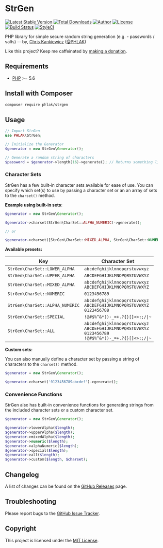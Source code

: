 StrGen
======

[![Latest Stable Version](https://img.shields.io/packagist/v/phlak/strgen.svg)](https://packagist.org/packages/phlak/strgen)
[![Total Downloads](https://img.shields.io/packagist/dt/phlak/strgen.svg)](https://packagist.org/packages/phlak/strgen)
[![Author](https://img.shields.io/badge/author-Chris%20Kankiewicz-blue.svg)](https://www.ChrisKankiewicz.com)
[![License](https://img.shields.io/packagist/l/phlak/strgen.svg)](https://packagist.org/packages/phlak/strgen)
[![Build Status](https://img.shields.io/travis/PHLAK/StrGen.svg)](https://travis-ci.org/PHLAK/StrGen)
[![StyleCI](https://styleci.io/repos/19445250/shield?branch=master)](https://styleci.io/repos/19445250)

PHP library for simple secure random string generation (e.g. - passwords / salts) -- by, [Chris Kankiewicz](https://www.ChrisKankiewicz.com) ([@PHLAK](https://twitter.com/PHLAK))

Like this project? Keep me caffeinated by [making a donation](https://paypal.me/ChrisKankiewicz).


Requirements
------------

  - [PHP](https://php.net) >= 5.6

Install with Composer
---------------------

```bash
composer require phlak/strgen
```

Usage
-----

```php
// Import StrGen
use PHLAK\StrGen;

// Initialize the Generator
$generator = new StrGen\Generator();

// Generate a random string of characters
$password = $generator->length(16)->generate(); // Returns something like '8a*Ag@I0*s0v[S3u'
```

### Character Sets

StrGen has a few built-in character sets available for ease of use. You can
specify which set(s) to use by passing a character set or an an array of sets
to the `charset()` method.

**Example using built-in sets:**

```php
$generator = new StrGen\Generator();

$generator->charset(StrGen\CharSet::ALPHA_NUMERIC)->generate();

// or

$generator->charset([StrGen\CharSet::MIXED_ALPHA, StrGen\CharSet::NUMERIC])->generate();
```

**Available presets:**

| Key                             | Character Set                |
| ------------------------------- | ---------------------------- |
| `StrGen\CharSet::LOWER_ALPHA`   | `abcdefghijklmnopqrstuvwxyz` |
| `StrGen\CharSet::UPPER_ALPHA`   | `ABCDEFGHIJKLMNOPQRSTUVWXYZ` |
| `StrGen\CharSet::MIXED_ALPHA`   | `abcdefghijklmnopqrstuvwxyz`<br>`ABCDEFGHIJKLMNOPQRSTUVWXYZ` |
| `StrGen\CharSet::NUMERIC`       | `0123456789` |
| `StrGen\CharSet::ALPHA_NUMERIC` | `abcdefghijklmnopqrstuvwxyz`<br>`ABCDEFGHIJKLMNOPQRSTUVWXYZ`<br>`0123456789` |
| `StrGen\CharSet::SPECIAL`       | `!@#$%^&*()-_=+.?{}[]<>:;/\|~` |
| `StrGen\CharSet::ALL`           | `abcdefghijklmnopqrstuvwxyz`<br>`ABCDEFGHIJKLMNOPQRSTUVWXYZ`<br>`0123456789`<br>`!@#$%^&*()-_=+.?{}[]<>:;/\|~` |

**Custom sets:**

You can also manually define a character set by passing a string of characters
to the `charset()` method.

```php
$generator = new StrGen\Generator();

$generator->charset('0123456789abcdef')->generate();
```

### Convenience Functions

StrGen also has built-in convenience functions for generating strings from the
included character sets or a custom character set.

```php
$generator = new StrGen\Generator();

$generator->lowerAlpha($length);
$generator->upperAlpha($length);
$generator->mixedAlpha($length);
$generator->numeric($length);
$generator->alphaNumeric($length);
$generator->special($length);
$generator->all($length);
$generator->custom($length, $charset);
```

Changelog
---------

A list of changes can be found on the [GitHub Releases](https://github.com/PHLAK/StrGen/releases) page.

Troubleshooting
---------------

Please report bugs to the [GitHub Issue Tracker](https://github.com/PHLAK/StrGen/issues).

Copyright
---------

This project is licensed under the [MIT License](https://github.com/PHLAK/StrGen/blob/master/LICENSE).
